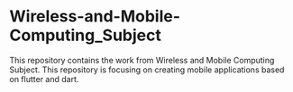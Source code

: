 # Wireless-and-Mobile-Computing_Subject
This repository contains the work from Wireless and Mobile Computing Subject.
This repository is focusing on creating mobile applications based on flutter and dart.